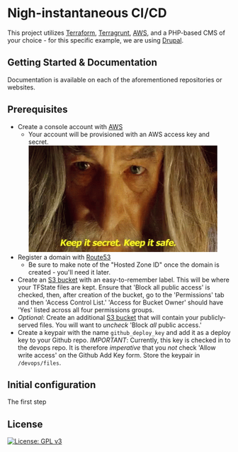 Nigh-instantaneous CI/CD
=========

This project utilizes [Terraform](https://github.com/hashicorp/terraform), [Terragrunt](https://github.com/gruntwork-io/terragrunt), [AWS](https://aws.amazon.com), and a PHP-based CMS of your choice - for this specific example, we are using [Drupal](https://drupal.org).

Getting Started & Documentation
-------------------------------
Documentation is available on each of the aforementioned repositories or websites.

Prerequisites
-------------
 - Create a console account with [AWS](https://console.aws.amazon.com)
   - Your account will be provisioned with an AWS access key and secret.
     ![Keep it secret - keep it safe.](aws-secrets.gif)
 - Register a domain with [Route53](https://console.aws.amazon.com/route53)
   - Be sure to make note of the "Hosted Zone ID" once the domain is created - you'll need it later.
 - Create an [S3 bucket](https://s3.console.aws.amazon.com/s3) with an easy-to-remember label. This will be where your TFState files are kept. Ensure that 'Block all public access' is checked, then, after creation of the bucket, go to the 'Permissions' tab and then 'Access Control List.' 'Access for Bucket Owner' should have 'Yes' listed across all four permissions groups.
 - _Optional_: Create an additional [S3 bucket](https://s3.console.aws.amazon.com/s3) that will contain your publicly-served files. You will want to *uncheck* 'Block _all_ public access.'
 - Create a keypair with the name `github_deploy_key` and add it as a deploy key to your Github repo. *IMPORTANT*: Currently, this key is checked in to the devops repo. It is therefore _imperative_ that you *not* check 'Allow write access' on the Github Add Key form. Store the keypair in `/devops/files`.


Initial configuration
---------------------
The first step

## License
[![License: GPL v3](https://img.shields.io/badge/License-GPLv3-blue.svg)](https://www.gnu.org/licenses/gpl-3.0)
